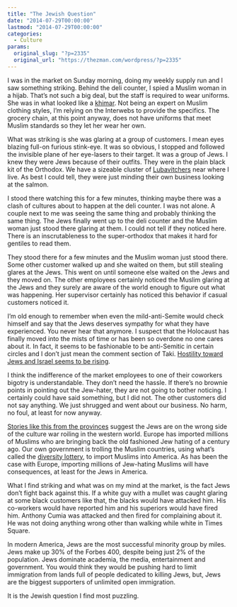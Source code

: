 ```yaml
---
title: "The Jewish Question"
date: "2014-07-29T00:00:00"
lastmod: "2014-07-29T00:00:00"
categories:
  - Culture
params:
  original_slug: "?p=2335"
  original_url: "https://thezman.com/wordpress/?p=2335"
---
```


I was in the market on Sunday morning, doing my weekly supply run and I
saw something striking. Behind the deli counter, I spied a Muslim woman
in a hijab. That’s not such a big deal, but the staff is required to
wear uniforms. She was in what looked like a
[khimar](http://www.the-best-islamic-clothing.com/image-files/khimar-rona-jingga.jpg).
Not being an expert on Muslim clothing styles, I’m relying on the
Interwebs to provide the specifics. The grocery chain, at this point
anyway, does not have uniforms that meet Muslim standards so they let
her wear her own.

What was striking is she was glaring at a group of customers. I mean
eyes blazing full-on furious stink-eye. It was so obvious, I stopped and
followed the invisible plane of her eye-lasers to their target. It was a
group of Jews. I knew they were Jews because of their outfits. They were
in the plain black kit of the Orthodox. We have a sizeable cluster of
[Lubavitchers](http://en.wikipedia.org/wiki/Chabad) near where I live.
As best I could tell, they were just minding their own business looking
at the salmon.

I stood there watching this for a few minutes, thinking maybe there was
a clash of cultures about to happen at the deli counter. I was not
alone. A couple next to me was seeing the same thing and probably
thinking the same thing. The Jews finally went up to the deli counter
and the Muslim woman just stood there glaring at them. I could not tell
if they noticed here. There is an inscrutableness to the super-orthodox
that makes it hard for gentiles to read them.

They stood there for a few minutes and the Muslim woman just stood
there. Some other customer walked up and she waited on them, but still
stealing glares at the Jews. This went on until someone else waited on
the Jews and they moved on. The other employees certainly noticed the
Muslim glaring at the Jews and they surely are aware of the world enough
to figure out what was happening. Her supervisor certainly has noticed
this behavior if casual customers noticed it.

I’m old enough to remember when even the mild-anti-Semite would check
himself and say that the Jews deserves sympathy for what they have
experienced. You never hear that anymore. I suspect that the Holocaust
has finally moved into the mists of time or has been so overdone no one
cares about it. In fact, it seems to be fashionable to be anti-Semitic
in certain circles and I don’t just mean the comment section of Taki.
<a href="http://www.ynetnews.com/articles/0,7340,L-4549369,00.html"
rel="noopener noreferrer" target="_blank">Hostility toward Jews and
Israel seems to be rising</a>.

I think the indifference of the market employees to one of their
coworkers bigotry is understandable. They don’t need the hassle. If
there’s no brownie points in pointing out the Jew-hater, they are not
going to bother noticing. I certainly could have said something, but I
did not. The other customers did not say anything. We just shrugged and
went about our business. No harm, no foul, at least for now anyway.

[Stories like this from the
provinces](http://www.dailymail.co.uk/news/article-2707421/Rising-tide-anti-semitism-Britain-Jewish-people-face-backlash-bloodshed-Gaza.html)
suggest the Jews are on the wrong side of the culture war roiling in the
western world. Europe has imported millions of Muslims who are bringing
back the old fashioned Jew hating of a century ago. Our own government
is trolling the Muslim countries, using what’s called the [diversity
lottery](https://www.dvlottery.state.gov/), to import Muslims into
America. As has been the case with Europe, importing millions of
Jew-hating Muslims will have consequences, at least for the Jews in
America.

What I find striking and what was on my mind at the market, is the fact
Jews don’t fight back against this. If a white guy with a mullet was
caught glaring at some black customers like that, the blacks would have
attacked him. His co-workers would have reported him and his superiors
would have fired him. Anthony Cumia was attacked and then fired for
complaining about it. He was not doing anything wrong other than walking
while white in Times Square.

In modern America, Jews are the most successful minority group by miles.
Jews make up 30% of the Forbes 400, despite being just 2% of the
population. Jews dominate academia, the media, entertainment and
government. You would think they would be pushing hard to limit
immigration from lands full of people dedicated to killing Jews, but,
Jews are the biggest supporters of unlimited open immigration.

It is the Jewish question I find most puzzling.

